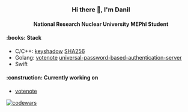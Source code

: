 <h3 align="center">Hi there 👋, I'm Danil</h3>
<h4 align="center">National Research Nuclear University MEPhI Student</h4>

<h4>:books: Stack</h4>

- C/C++: [keyshadow](https://github.com/p2034/keyshadow) [SHA256](https://github.com/p2034/SHA256)
- Golang: [votenote](https://github.com/votenote) [universal-password-based-authentication-server](https://github.com/p2034/universal-password-based-authentication-server)
- Swift

<h4>:construction: Currently working on</h4>

- [votenote](https://github.com/votenote)

[![codewars](https://www.codewars.com/users/the_lll_end/badges/large)](https://www.codewars.com/users/username)
